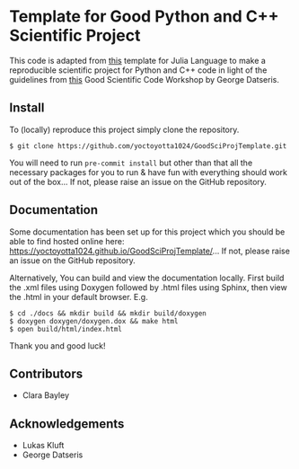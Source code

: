 # Template for Good Python and C++ Scientific Project

This code is adapted from [this](https://juliadynamics.github.io/DrWatson.jl/stable) template for
Julia Language to make a reproducible scientific project for Python and C++ code in light of the
guidelines from [this](https://www.youtube.com/watch?v=x3swaMSCcYk) Good Scientific Code Workshop by
George Datseris.

## Install
To (locally) reproduce this project simply clone the repository.
```
$ git clone https://github.com/yoctoyotta1024/GoodSciProjTemplate.git
```
You will need to run ``pre-commit install`` but other than that all the necessary packages for you
to run & have fun with everything should work out of the box... If not, please raise an issue on the
GitHub repository.

## Documentation
Some documentation has been set up for this project which you should be able to find hosted online
here: https://yoctoyotta1024.github.io/GoodSciProjTemplate/... If not, please raise an issue on the
GitHub repository.

Alternatively, You can build and view the documentation locally. First build the .xml
files using Doxygen followed by .html files using Sphinx, then view the .html in your default
browser. E.g.

```
$ cd ./docs && mkdir build && mkdir build/doxygen
$ doxygen doxygen/doxygen.dox && make html
$ open build/html/index.html
```

Thank you and good luck!

## Contributors
- Clara Bayley

## Acknowledgements
- Lukas Kluft
- George Datseris
